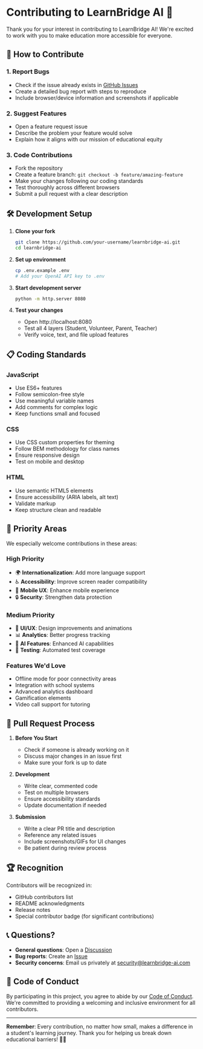 # Contributing to LearnBridge AI 🤝

Thank you for your interest in contributing to LearnBridge AI! We're excited to work with you to make education more accessible for everyone.

## 🌟 How to Contribute

### 1. **Report Bugs**
- Check if the issue already exists in [GitHub Issues](https://github.com/your-username/learnbridge-ai/issues)
- Create a detailed bug report with steps to reproduce
- Include browser/device information and screenshots if applicable

### 2. **Suggest Features**
- Open a feature request issue
- Describe the problem your feature would solve
- Explain how it aligns with our mission of educational equity

### 3. **Code Contributions**
- Fork the repository
- Create a feature branch: `git checkout -b feature/amazing-feature`
- Make your changes following our coding standards
- Test thoroughly across different browsers
- Submit a pull request with a clear description

## 🛠️ Development Setup

1. **Clone your fork**
   ```bash
   git clone https://github.com/your-username/learnbridge-ai.git
   cd learnbridge-ai
   ```

2. **Set up environment**
   ```bash
   cp .env.example .env
   # Add your OpenAI API key to .env
   ```

3. **Start development server**
   ```bash
   python -m http.server 8080
   ```

4. **Test your changes**
   - Open http://localhost:8080
   - Test all 4 layers (Student, Volunteer, Parent, Teacher)
   - Verify voice, text, and file upload features

## 📋 Coding Standards

### **JavaScript**
- Use ES6+ features
- Follow semicolon-free style
- Use meaningful variable names
- Add comments for complex logic
- Keep functions small and focused

### **CSS**
- Use CSS custom properties for theming
- Follow BEM methodology for class names
- Ensure responsive design
- Test on mobile and desktop

### **HTML**
- Use semantic HTML5 elements
- Ensure accessibility (ARIA labels, alt text)
- Validate markup
- Keep structure clean and readable

## 🎯 Priority Areas

We especially welcome contributions in these areas:

### **High Priority**
- 🌍 **Internationalization**: Add more language support
- ♿ **Accessibility**: Improve screen reader compatibility
- 📱 **Mobile UX**: Enhance mobile experience
- 🔒 **Security**: Strengthen data protection

### **Medium Priority**
- 🎨 **UI/UX**: Design improvements and animations
- 📊 **Analytics**: Better progress tracking
- 🤖 **AI Features**: Enhanced AI capabilities
- 🧪 **Testing**: Automated test coverage

### **Features We'd Love**
- Offline mode for poor connectivity areas
- Integration with school systems
- Advanced analytics dashboard
- Gamification elements
- Video call support for tutoring

## 🚀 Pull Request Process

1. **Before You Start**
   - Check if someone is already working on it
   - Discuss major changes in an issue first
   - Make sure your fork is up to date

2. **Development**
   - Write clear, commented code
   - Test on multiple browsers
   - Ensure accessibility standards
   - Update documentation if needed

3. **Submission**
   - Write a clear PR title and description
   - Reference any related issues
   - Include screenshots/GIFs for UI changes
   - Be patient during review process

## 🏆 Recognition

Contributors will be recognized in:
- GitHub contributors list
- README acknowledgments
- Release notes
- Special contributor badge (for significant contributions)

## 📞 Questions?

- **General questions**: Open a [Discussion](https://github.com/your-username/learnbridge-ai/discussions)
- **Bug reports**: Create an [Issue](https://github.com/your-username/learnbridge-ai/issues)
- **Security concerns**: Email us privately at security@learnbridge-ai.com

## 🌟 Code of Conduct

By participating in this project, you agree to abide by our [Code of Conduct](CODE_OF_CONDUCT.md). We're committed to providing a welcoming and inclusive environment for all contributors.

---

**Remember**: Every contribution, no matter how small, makes a difference in a student's learning journey. Thank you for helping us break down educational barriers! 🌉✨